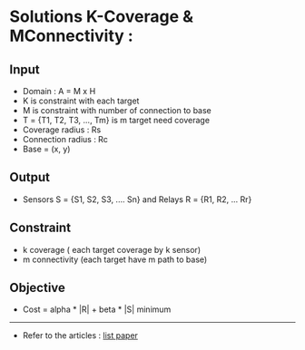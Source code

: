 # Solutions K-Coverage & MConnectivity :
## Input
- Domain : A = M x H 
- K is constraint with each target 
- M is constraint with number of connection to base 
- T = {T1, T2, T3, ..., Tm} is m target need coverage
- Coverage radius  : Rs
- Connection radius : Rc
- Base = (x, y)
 

## Output 
- Sensors S = {S1, S2, S3, .... Sn} and Relays R = {R1, R2, ... Rr}

## Constraint
- k coverage ( each target coverage by k sensor) 
- m connectivity (each target have m path to base)

## Objective
- Cost = alpha * |R| + beta * |S| minimum

--- 

- Refer to the articles : [list paper](https://docs.google.com/spreadsheets/d/1y2EonTPODQT49MzJbfazHG4am7pn0A_ikOP1pAICqzU/edit?usp=sharing)